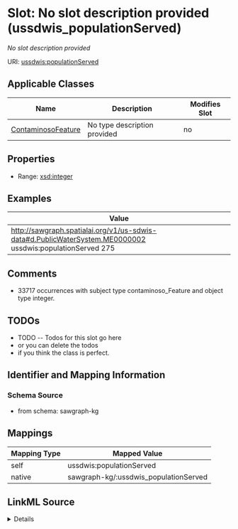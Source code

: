 

# Slot: No slot description provided (ussdwis_populationServed)


_No slot description provided_





URI: [ussdwis:populationServed](http://sawgraph.spatialai.org/v1/us-sdwis#populationServed)



<!-- no inheritance hierarchy -->





## Applicable Classes

| Name | Description | Modifies Slot |
| --- | --- | --- |
| [ContaminosoFeature](../classes/ContaminosoFeature.md) | No type description provided |  no  |







## Properties

* Range: [xsd:integer](http://www.w3.org/2001/XMLSchema#integer)






## Examples

| Value |
| --- |
| http://sawgraph.spatialai.org/v1/us-sdwis-data#d.PublicWaterSystem.ME0000002 ussdwis:populationServed 275 |

## Comments

* 33717 occurrences with subject type contaminoso_Feature and object type integer.

## TODOs

* TODO -- Todos for this slot go here
* or you can delete the todos
* if you think the class is perfect.

## Identifier and Mapping Information







### Schema Source


* from schema: sawgraph-kg




## Mappings

| Mapping Type | Mapped Value |
| ---  | ---  |
| self | ussdwis:populationServed |
| native | sawgraph-kg/:ussdwis_populationServed |




## LinkML Source

<details>
```yaml
name: ussdwis_populationServed
description: No slot description provided
title: No slot description provided
todos:
- TODO -- Todos for this slot go here
- or you can delete the todos
- if you think the class is perfect.
comments:
- 33717 occurrences with subject type contaminoso_Feature and object type integer.
examples:
- value: http://sawgraph.spatialai.org/v1/us-sdwis-data#d.PublicWaterSystem.ME0000002
    ussdwis:populationServed 275
from_schema: sawgraph-kg
rank: 1000
slot_uri: ussdwis:populationServed
alias: ussdwis_populationServed
domain_of:
- contaminoso_Feature
range: integer

```
</details>